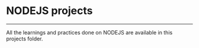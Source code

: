 <h1>NODEJS projects</h1><hr>
<p>All the learnings and practices done on NODEJS are available in this projects folder.</p>